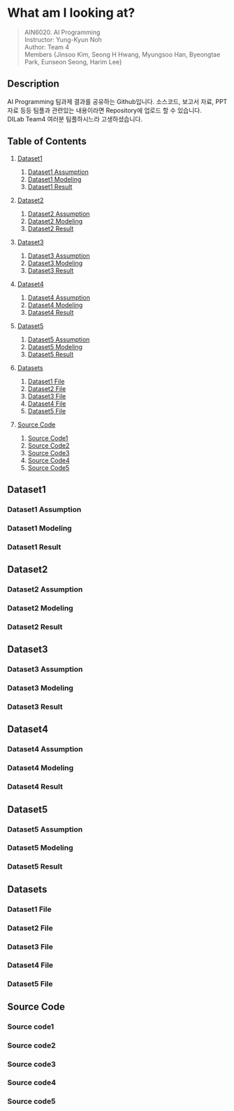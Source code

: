 # What am I looking at?


> AIN6020. AI Programming  
Instructor: Yung-Kyun Noh  
Author: Team 4  
Members {Jinsoo Kim, Seong H Hwang, Myungsoo Han, Byeongtae Park, Eunseon Seong, Harim Lee\}


## Description
AI Programming 팀과제 결과를 공유하는 Github입니다. 소스코드, 보고서 자료, PPT 자료 등등 팀플과 관련있는 내용이라면 Repository에 업로드 할 수 있습니다.  
DILab Team4 여러분 팀플하시느라 고생하셨습니다.  

## Table of Contents

  1. [Dataset1](#dataset1)
      1. [Dataset1 Assumption](#dataset1-assumption)
      2. [Dataset1 Modeling](#dataset1-modeling)
      3. [Dataset1 Result](#dataset1-result)
  
  2. [Dataset2](#dataset2)
      1. [Dataset2 Assumption](#dataset2-assumption)
      2. [Dataset2 Modeling](#dataset2-modeling)
      3. [Dataset2 Result](#dataset2-result)
  
  3. [Dataset3](#dataset3)
      1. [Dataset3 Assumption](#dataset3-assumption)
      2. [Dataset3 Modeling](#dataset3-modeling)
      3. [Dataset3 Result](#dataset3-result)
  
  4. [Dataset4](#dataset4)
      1. [Dataset4 Assumption](#dataset4-assumption)
      2. [Dataset4 Modeling](#dataset4-modeling)
      3. [Dataset4 Result](#dataset4-result)
  
  5. [Dataset5](#dataset5)
      1. [Dataset5 Assumption](#dataset5-assumption)
      2. [Dataset5 Modeling](#dataset5-modeling)
      3. [Dataset5 Result](#dataset5-result)

  6. [Datasets](#datasets)
      1.  [Dataset1 File](#dataset1-file)
      2.  [Dataset2 File](#dataset2-file)
      3.  [Dataset3 File](#dataset3-file)
      4.  [Dataset4 File](#dataset4-file)
      5.  [Dataset5 File](#dataset5-file)
  
  7. [Source Code](#source-code)
      1.  [Source Code1](#source-code1)
      2.  [Source Code2](#source-code2)
      3.  [Source Code3](#source-code3)
      4.  [Source Code4](#source-code4)
      5.  [Source Code5](#source-code5)



## Dataset1
### Dataset1 Assumption
### Dataset1 Modeling
### Dataset1 Result

## Dataset2
### Dataset2 Assumption
### Dataset2 Modeling
### Dataset2 Result

## Dataset3
### Dataset3 Assumption
### Dataset3 Modeling
### Dataset3 Result

## Dataset4
### Dataset4 Assumption
### Dataset4 Modeling
### Dataset4 Result

## Dataset5
### Dataset5 Assumption
### Dataset5 Modeling
### Dataset5 Result

## Datasets
### Dataset1 File
### Dataset2 File
### Dataset3 File
### Dataset4 File
### Dataset5 File

## Source Code
### Source code1
### Source code2
### Source code3
### Source code4
### Source code5
